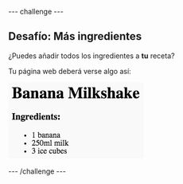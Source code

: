 \--- challenge \---

## Desafío: Más ingredientes

¿Puedes añadir todos los ingredientes a **tu** receta?

Tu página web deberá verse algo así:

![captura de pantalla](images/recipe-more-ingredients.png)

\--- /challenge \---